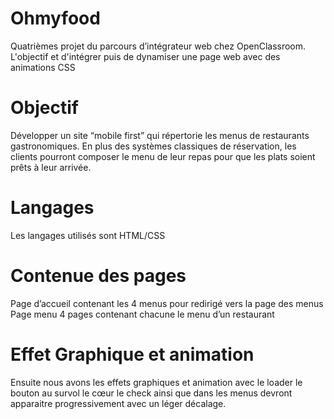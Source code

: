 # Ohmyfood
Quatrièmes projet du parcours d’intégrateur web chez OpenClassroom. L'objectif et d'intégrer puis de dynamiser une page web avec des animations CSS
# Objectif 
Développer un site “mobile first” qui répertorie les menus de restaurants gastronomiques. En plus des systèmes classiques de réservation, les clients pourront composer le menu de leur repas pour que les plats soient prêts à leur arrivée. 
# Langages
Les langages utilisés sont HTML/CSS
# Contenue des pages 
Page d’accueil contenant les 4 menus pour redirigé vers la page des menus 
Page menu 4 pages contenant chacune le menu d’un restaurant 
# Effet Graphique et animation 
Ensuite nous avons les effets graphiques et animation avec le loader le bouton au survol le cœur  le check ainsi que dans les menus devront apparaitre progressivement avec un léger décalage.
